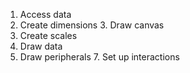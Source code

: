 1. Access data
2. Create dimensions 3. Draw canvas
4. Create scales
5. Draw data
6. Draw peripherals 7. Set up interactions